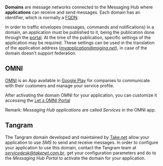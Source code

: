 **Domains** are message networks connected to the Messaging Hub where **applications** can receive and send messages. Each domain has an identifier, which is normally a [FQDN](https://pt.wikipedia.org/wiki/FQDN).

In order to traffic envelopes (messages, commands and notifications) in a domain, an application must be published to it, being the publication done through the [portal](http://messaginghub.io). At the time of the publication, specific settings of the application may be required. These settings can be used in the translation of the application address (*myapplication@msging.net*), in case of the domain doesn't support federation.

## OMNI

[OMNI](http://letsomni.com.br/business/) is an App available in [Google Play](https://play.google.com/store/apps/details?id=net.take.omni) for companies to communicate with their customers and manage your service profile.

After activating the domain OMNI for your application, you can customize it accessing the [Let´s OMNI Portal](http://letsomni.com.br/business)

Remark: *Messaging Hub applications* are called *Services* in the OMNI app.

## Tangram

The Tangram domain developed and maintained by [Take.net](http://take.net) allow your application to use *SMS* to send and receive messages. In order to configure your application to use this domain, contact the Tangram team at *servicedesk@takenet.com.br*, get your configuration parameters and do to the *Messaging Hub Portal* to activate the domain for your application.
